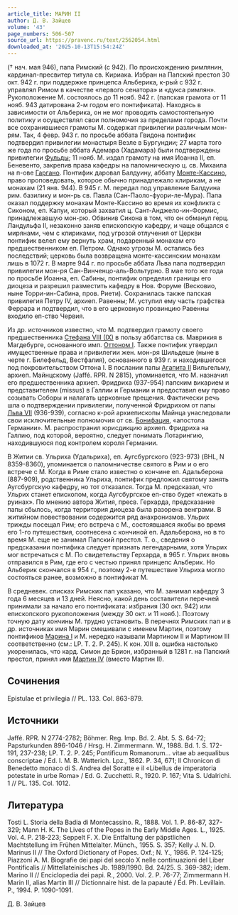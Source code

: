 ```yaml
---
article_title: МАРИН II
author: Д. В. Зайцев
volume: '43'
page_numbers: 506-507
source_url: https://pravenc.ru/text/2562054.html
downloaded_at: '2025-10-13T15:54:24Z'
---
```


(† нач. мая 946), папа Римский (с 942). По происхождению римлянин, кардинал-пресвитер титула св. Кириака. Избран на Папский престол 30 окт. 942 г. при поддержке принцепса Альберика, к-рый с 932 г. управлял Римом в качестве «первого сенатора» и «дукса римлян». Рукоположение М. состоялось до 11 нояб. 942 г. (папская грамота от 11 нояб. 943 датирована 2-м годом его понтификата). Находясь в зависимости от Альберика, он не мог проводить самостоятельную политику и осуществлял свои полномочия за пределами города. Почти все сохранившиеся грамоты М. содержат привилегии различным мон-рям. Так, 4 февр. 943 г. по просьбе аббата Гвидона понтифик подтвердил привилегии монастыря Везле в Бургундии; 27 марта того же года по просьбе аббата Адемара (Хадамара) были подтверждены привилегии [Фульды](https://pravenc.ru/text/Фульды.html); 11 нояб. М. издал грамоту на имя Иоанна II, еп. Беневенто, закрепив права кафедры на паломническую ц. св. Михаила на п-ове [Гаргано](https://pravenc.ru/text/Гаргано.html). Понтифик даровал Балдуину, аббату [Монте-Кассино](<https://pravenc.ru/text/Монте-Кассино католич  бенедиктинское аббатство.html>), право проповедовать, которое обычно принадлежало клирикам, а не монахам (21 янв. 944). В 945 г. М. передал под управление Балдуина рим. базилику и мон-рь св. Павла (Сан-Паоло-фуори-ле-Мура). Папа оказал поддержку монахам Монте-Кассино во время их конфликта с Сиконом, еп. Капуи, который захватил ц. Сант-Анджело-ин-Формис, принадлежавшую мон-рю. Обвинив Сикона в том, что он обманул герц. Ландульфа II, незаконно заняв епископскую кафедру, и чаще общался с мирянами, чем с клириками, под угрозой отлучения от Церкви понтифик велел ему вернуть храм, подаренный монахам его предшественником еп. Петром. Однако угрозы М. остались без последствий; церковь была возвращена монте-кассинским монахам лишь в 1072 г. В марте 944 г. по просьбе аббата Льва папа подтвердил привилегии мон-ря Сан-Винченцо-аль-Вольтурно. В мае того же года по просьбе Иоанна, еп. Сабины, понтифик определил границы его диоцеза и разрешил разместить кафедру в Нов. Форуме (Весковио, ныне Торри-ин-Сабина, пров. Риети). Сохранилась также папская привилегия Петру IV, архиеп. Равенны; М. уступил ему часть графства Феррара и подтвердил, что в его церковную провинцию Равенны входило еп-ство Червия.

Из др. источников известно, что М. подтвердил грамоту своего предшественника [Стефана VIII (IX)](<https://pravenc.ru/text/Стефана VIII (IX).html>) в пользу аббатства св. Маврикия в Магдебурге, основанного имп. [Оттоном I](<https://pravenc.ru/text/Оттоном I.html>). Также понтифик утвердил имущественные права и привилегии жен. мон-ря Шильдеше (ныне в черте г. Билефельд, Вестфалия), основанного в 939 г. и находившегося под покровительством Оттона I. В послании папы [Агапита II](<https://pravenc.ru/text/Агапита II.html>) Вильгельму, архиеп. Майнцскому (Jaffé. RPR. N 2815), упоминается, что М. назначил его предшественника архиеп. Фридриха (937-954) папским викарием и представителем (missus) в Галлии и Германии и предоставил ему право созывать Соборы и налагать церковные прещения. Фактически речь шла о подтверждении привилегии, полученной Фридрихом от папы [Льва VII](<https://pravenc.ru/text/Льва VII.html>) (936-939), согласно к-рой архиепископы Майнца унаследовали свои исключительные полномочия от св. [Бонифация](https://pravenc.ru/text/Бонифаций.html), «апостола Германии». М. распространил юрисдикцию архиеп. Фридриха на Галлию, под которой, вероятно, следует понимать Лотарингию, находившуюся под контролем короля Германии.

В Житии св. Ульриха (Удальриха), еп. Аугсбургского (923-973) (BHL, N 8359-8360), упоминается о паломничестве святого в Рим и о его встрече с М. Когда в Риме стало известно о кончине еп. Адальберона (887-909), родственника Ульриха, понтифик предложил святому занять Аугсбургскую кафедру, но тот отказался. Тогда М. предсказал, что Ульрих станет епископом, когда Аугсбургское еп-ство будет «лежать в руинах». По мнению автора Жития, пресв. Герхарда, предсказание папы сбылось, когда территория диоцеза была разорена венграми. В житийном повествовании содержится ряд анахронизмов. Ульрих трижды посещал Рим; его встреча с М., состоявшаяся якобы во время его 1-го путешествия, соотнесена с кончиной еп. Адальберона, но в то время М. еще не занимал Папский престол. Т. о., сведения о предсказании понтифика следует признать легендарными, хотя Ульрих мог встречаться с М. По свидетельству Герхарда, в 965 г. Ульрих вновь отправился в Рим, где его с честью принял принцепс Альберик. Но Альберик скончался в 954 г., поэтому 2-е путешествие Ульриха могло состояться ранее, возможно в понтификат М.

В средневек. списках Римских пап указано, что М. занимал кафедру 3 года 6 месяцев и 13 дней. Неясно, какой день составители перечней принимали за начало его понтификата: избрания (30 окт. 942) или епископского рукоположения (между 30 окт. и 11 нояб.). Поэтому точную дату кончины М. трудно установить. В перечнях Римских пап и в др. источниках имя Марин смешивали с именем Мартин, поэтому понтификов [Марина I](<https://pravenc.ru/text/Марина I.html>) и М. нередко называли Мартином II и Мартином III соответственно (см.: LP. T. 2. P. 245). К кон. XIII в. ошибка настолько укоренилась, что кард. Симон де Брион, избранный в 1281 г. на Папский престол, принял имя [Мартин IV](<https://pravenc.ru/text/Мартин IV.html>) (вместо Мартин II).

## Сочинения

Epistulae et privilegia // PL. 133. Col. 863-879.

## Источники

Jaffé. RPR. N 2774-2782; Böhmer. Reg. Imp. Bd. 2. Abt. 5. S. 64-72; Papsturkunden 896-1046 / Hrsg. H. Zimmermann. W., 1988. Bd. 1. S. 172-191, 237-238; LP. T. 2. P. 245; Pontificum Romanorum... vitae ab aequalibus conscriptae / Ed. I. M. B. Watterich. Lpz., 1862. P. 34, 671; Il Chronicon di Benedetto monaco di S. Andrea del Soratte e il «Libellus de imperatoria potestate in urbe Roma» / Ed. G. Zucchetti. R., 1920. P. 167; Vita S. Udalrichi. 1 // PL. 135. Col. 1012.

## Литература

Tosti L. Storia della Badia di Montecassino. R., 1888. Vol. 1. P. 86-87, 327-329; Mann H. K. The Lives of the Popes in the Early Middle Ages. L., 1925. Vol. 4. P. 218-223; Seppelt F. X. Die Entfaltung der päpstlichen Machtstellung im Frühen Mittelalter. Münch., 1955. S. 357; Kelly J. N. D. Marinus II // The Oxford Dictionary of Popes. Oxf.; N. Y., 1986. P. 124-125; Piazzoni A. M. Biografie dei papi del secolo X nelle continuazioni del Liber Pontificalis // Mittellateinisches Jb. 1989/1990. Bd. 24/25. S. 369-382; idem. Marino II // Enciclopedia dei papi. R., 2000. Vol. 2. P. 76-77; Zimmermann H. Marin II, alias Martin III // Dictionnaire hist. de la papauté / Éd. Ph. Levillain. P., 1994. P. 1090-1091.

Д. В. Зайцев
